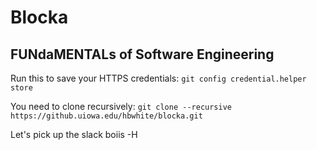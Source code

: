 # Blocka
## FUNdaMENTALs of Software Engineering

Run this to save your HTTPS credentials:
`git config credential.helper store`

You need to clone recursively:
`git clone --recursive https://github.uiowa.edu/hbwhite/blocka.git`

Let's pick up the slack boiis
-H
